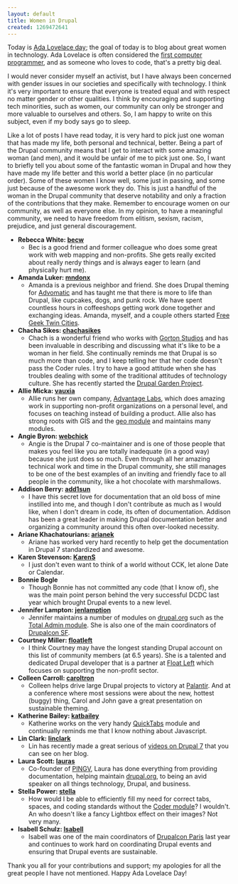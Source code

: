 ```yaml
---
layout: default
title: Women in Drupal
created: 1269472641
---
```


Today is [Ada Lovelace day](http://findingada.com/); the goal of today is to blog about great women in technology.  Ada Lovelace is often considered the [first computer programmer](http://en.wikipedia.org/wiki/Ada_Lovelace), and as someone who loves to code, that's a pretty big deal.

I would never consider myself an activist, but I have always been concerned with gender issues in our societies and specifically with technology.  I think it's very important to ensure that everyone is treated equal and with respect no matter gender or other qualities.  I think by encouraging and supporting tech minorities, such as women, our community can only be stronger and more valuable to ourselves and others.  So, I am happy to write on this subject, even if my body says go to sleep.

Like a lot of posts I have read today, it is very hard to pick just one woman that has made my life, both personal and technical, better.  Being a part of the Drupal community means that I get to interact with some amazing woman (and men), and it would be unfair of me to pick just one.  So, I want to briefly tell you about some of the fantastic woman in Drupal and how they have made my life better and this world a better place (in no particular order).  Some of these women I know well, some just in passing, and some just because of the awesome work they do.  This is just a handful of the woman in the Drupal community that deserve notability and only a fraction of the contributions that they make.  Remember to encourage women on our community, as well as everyone else.  In my opinion, to have a meaningful community, we need to have freedom from elitism, sexism, racism, prejudice, and just general discouragement.

* **Rebecca White: [becw](http://drupal.org/user/81067)**
   * Bec is a good friend and former colleague who does some great work with web mapping and non-profits.  She gets really excited about really nerdy things and is always eager to learn (and physically hurt me).
* **Amanda Luker: [mndonx](http://drupal.org/user/70470)**
   * Amanda is a previous neighbor and friend.  She does Drupal theming for [Advomatic](http://www.advomatic.com/) and has taught me that there is more to life than Drupal, like cupcakes, dogs, and punk rock.  We have spent countless hours in coffeeshops getting work done together and exchanging ideas.  Amanda, myself, and a couple others started [Free Geek Twin Cities](http://freegeektwincities.org/).
* **Chacha Sikes: [chachasikes](http://drupal.org/user/50674)** 
   * Chach is a wonderful friend who works with [Gorton Studios](http://www.gortonstudios.com/) and has been invaluable in describing and discussing what it's like to be a woman in her field.  She continually reminds me that Drupal is so much more than code, and I keep telling her that her code doesn't pass the Coder rules.  I try to have a good attitude when she has troubles dealing with some of the traditional attitudes of technology culture.  She has recently started the [Drupal Garden Project](http://garden.localbiology.org/).
* **Allie Micka: [vauxia](http://drupal.org/user/15091)**
   * Allie runs her own company, [Advantage Labs](http://www.advantagelabs.com/), which does amazing work in supporting non-profit organizations on a personal level, and focuses on teaching instead of building a product.  Allie also has strong roots with GIS and the [geo module](http://drupal.org/project/geo) and maintains many modules.
* **Angie Byron: [webchick](http://drupal.org/user/24967)**
    * Angie is the Drupal 7 co-maintainer and is one of those people that makes you feel like you are totally inadequate (in a good way) because she just does so much.  Even through all her amazing technical work and time in the Drupal community, she still manages to be one of the best examples of an inviting and friendly face to all people in the community, like a hot chocolate with marshmallows.
* **Addison Berry: [add1sun](http://drupal.org/user/65088)**
    * I have this secret love for documentation that an old boss of mine instilled into me, and though I don't contribute as much as I would like, when I don't dream in code, its often of documentation.  Addison has been a great leader in making Drupal documentation better and organizing a community around this often over-looked necessity.
* **Ariane Khachatourians: [arianek](http://drupal.org/user/158886)**
  * Ariane has worked very hard recently to help get the documentation in Drupal 7 standardized and awesome.
* **Karen Stevenson: [KarenS](http://drupal.org/user/45874)**
  * I just don't even want to think of a world without CCK, let alone Date or Calendar.
* **Bonnie Bogle**
   * Though Bonnie has not committed any code (that I know of), she was the main point person behind the very successful DCDC last year which brought Drupal events to a new level.
* **Jennifer Lampton: [jenlamption](http://drupal.org/user/85586)**
   * Jennifer maintains a number of modules on [drupal.org](http://drupal.org) such as the [Total Admin module](http://drupal.org/project/total_control).  She is also one of the main coordinators of [Drupalcon SF](http://sf2010.drupal.org/).
* **Courtney Miller: [floatleft](http://drupal.org/user/5253)**
   * I think Courtney may have the longest standing Drupal account on this list of community members (at 6.5 years).  She is a talented and dedicated Drupal developer that is a partner at [Float Left](http://www.floatleft.org/) which focuses on supporting the non-profit sector.
* **Colleen Carroll: [caroltron](http://drupal.org/user/171342)** 
   * Colleen helps drive large Drupal projects to victory at [Palantir](http://www.palantir.net/).  And at a conference where most sessions were about the new, hottest (buggy) thing, Carol and John gave a great presentation on sustainable theming.
* **Katherine Bailey: [katbailey](http://drupal.org/user/172987)**
  * Katherine works on the very handy [QuickTabs](http://drupal.org/project/quicktabs) module and continually reminds me that I know nothing about Javascript.
* **Lin Clark: [linclark](http://drupal.org/user/396253)**
  * Lin has recently made a great serious of [videos on Drupal 7](http://lin-clark.com/) that you can see on her blog.
* **Laura Scott: [lauras](http://drupal.org/user/18973)**
  * Co-founder of [PINGV](http://pingv.com/), Laura has done everything from providing documentation, helping maintain [drupal.org](http://drupal.org), to being an avid speaker on all things technology, Drupal, and business.
* **Stella Power: [stella](http://drupal.org/user/66894)**
   * How would I be able to efficiently fill my need for correct tabs, spaces, and coding standards without the [Coder module](http://drupal.org/project/coder)?  I wouldn't.  An who doesn't like a fancy Lightbox effect on their images?  Not very many.
* **Isabell Schulz: [Isabell](http://drupal.org/user/354781)**
  * Isabell was one of the main coordinators of [Drupalcon Paris](http://paris2009.drupalcon.org/) last year and continues to work hard on coordinating Drupal events and ensuring that Drupal events are sustainable.

Thank you all for your contributions and support; my apologies for all the great people I have not mentioned.  Happy Ada Lovelace Day!

